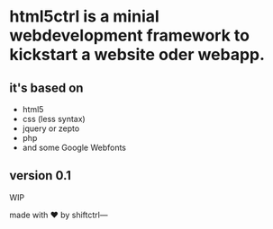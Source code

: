 # html5ctrl is a minial webdevelopment framework to kickstart a website oder webapp. 

## it's based on 
- html5
- css (less syntax)
- jquery or zepto
- php
- and some Google Webfonts

## version 0.1
WIP


made with ❤ by shiftctrl—